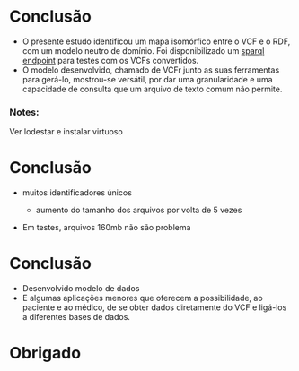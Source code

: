**Conclusão**
=============
-   O presente estudo identificou um mapa isomórfico entre o VCF e o
    RDF, com um modelo neutro de domínio. Foi disponibilizado um [sparql
    endpoint](http://diegopenhanut.me:8080/lodestar/sparql) para
    testes com os VCFs convertidos.
-   O modelo desenvolvido, chamado de VCFr junto as suas ferramentas
    para gerá-lo, mostrou-se versátil, por dar uma granularidade e uma
    capacidade de consulta que um arquivo de texto comum não permite.


### Notes:

Ver lodestar e instalar virtuoso


Conclusão
=========

- muitos identificadores únicos

  - aumento do tamanho dos arquivos por volta de 5 vezes

- Em testes, arquivos 160mb não são problema


Conclusão
=========
-   Desenvolvido modelo de dados
-   E algumas aplicações menores que oferecem a possibilidade, ao
    paciente e ao médico, de se obter dados diretamente do VCF e
    ligá-los a diferentes bases de dados.



Obrigado
========
